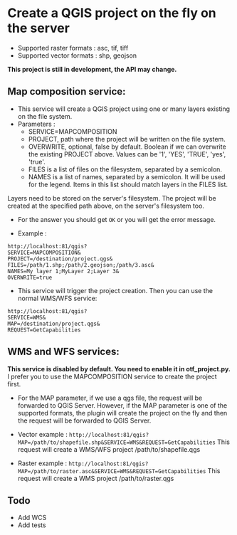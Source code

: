 # Create a QGIS project on the fly on the server

* Supported raster formats : asc, tif, tiff
* Supported vector formats : shp, geojson

**This project is still in development, the API may change.**

## Map composition service:
* This service will create a QGIS project using one or many layers existing on the file system.
* Parameters : 
  * SERVICE=MAPCOMPOSITION
  * PROJECT, path where the project will be written on the file system.
  * OVERWRITE, optional, false by default. Boolean if we can overwrite the existing PROJECT above. Values can be '1', 'YES', 'TRUE', 'yes', 'true'.
  * FILES is a list of files on the filesystem, separated by a semicolon.
  * NAMES is a list of names, separated by a semicolon. It will be used for the legend. Items in this list should match layers in the FILES list.

Layers need to be stored on the server's filesystem. The project will be created at the specified path above, on the server's filesystem too.

* For the answer you should get `OK` or you will get the error message.

* Example :
```
http://localhost:81/qgis?
SERVICE=MAPCOMPOSITION&
PROJECT=/destination/project.qgs&
FILES=/path/1.shp;/path/2.geojson;/path/3.asc&
NAMES=My layer 1;MyLayer 2;Layer 3&
OVERWRITE=true
```

* This service will trigger the project creation. Then you can use the normal WMS/WFS service:

```
http://localhost:81/qgis?
SERVICE=WMS&
MAP=/destination/project.qgs&
REQUEST=GetCapabilities
```

## WMS and WFS services:

**This service is disabled by default. You need to enable it in otf_project.py.**
I prefer you to use the MAPCOMPOSITION service to create the project first.

* For the MAP parameter, if we use a qgs file, the request will be forwarded to QGIS Server. However, if the MAP parameter is one of the supported formats, the plugin will create the project on the fly and then the request will be forwarded to QGIS Server.

* Vector example :
`http://localhost:81/qgis?MAP=/path/to/shapefile.shp&SERVICE=WMS&REQUEST=GetCapabilities`
This request will create a WMS/WFS project /path/to/shapefile.qgs

* Raster example :
`http://localhost:81/qgis?MAP=/path/to/raster.asc&SERVICE=WMS&REQUEST=GetCapabilities`
This request will create a WMS project /path/to/raster.qgs


## Todo
* Add WCS
* Add tests